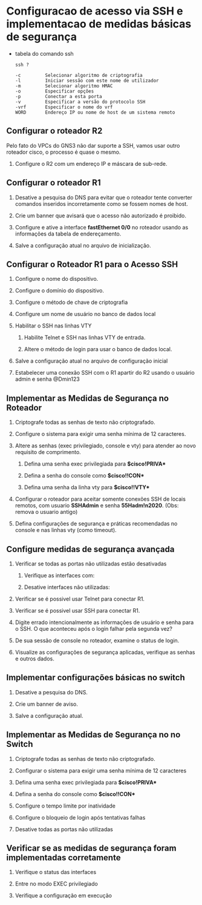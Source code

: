 # Configuracao de acesso via SSH e implementacao de medidas básicas de segurança

- tabela do comando ssh
    ```
    ssh ?

    -c         Selecionar algoritmo de criptografia
    -l         Iniciar sessão com este nome de utilizador
    -m         Selecionar algoritmo HMAC
    -o         Especificar opções
    -p         Conectar a esta porta
    -v         Especificar a versão do protocolo SSH
    -vrf       Especificar o nome do vrf
    WORD       Endereço IP ou nome de host de um sistema remoto
    ```

## Configurar o roteador R2

Pelo fato do VPCs do GNS3 não dar suporte a SSH, vamos usar outro roteador cisco, o processo é quase o mesmo.

1. Configure o R2 com um endereço IP e máscara de sub-rede.

## Configurar o roteador R1

1. Desative a pesquisa do DNS para evitar que o roteador tente converter comandos inseridos incorretamente como se fossem nomes de host.

2. Crie um banner que avisará que o acesso não autorizado é proibido.

3. Configure e ative a interface **fastEthernet 0/0** no roteador usando as informações da tabela de endereçamento.

4. Salve a configuração atual no arquivo de inicialização.

## Configurar o Roteador R1 para o Acesso SSH

1. Configure o nome do dispositivo.

2. Configure o domínio do dispositivo.

3. Configure o método de chave de criptografia

4. Configure um nome de usuário no banco de dados local

5. Habilitar o SSH nas linhas VTY

    1. Habilite Telnet e SSH nas linhas VTY de entrada.

    2. Altere o método de login para usar o banco de dados local.

6. Salve a configuração atual no arquivo de configuração inicial

7. Estabelecer uma conexão SSH com o R1 apartir do R2 usando o usuário admin e senha @Dmin123

## Implementar as Medidas de Segurança no Roteador

1. Criptografe todas as senhas de texto não criptografado.

2. Configure o sistema para exigir uma senha mínima de 12 caracteres.

3. Altere as senhas (exec privilegiado, console e vty) para atender ao novo requisito de comprimento.

    1. Defina uma senha exec privilegiada para __$cisco!PRIVA*__

    2. Defina a senha do console como __$cisco!!CON*__

    3. Defina uma senha da linha vty para __$cisco!!VTY*__

4. Configurar o roteador para aceitar somente conexões SSH de locais remotos, com usuario **SSHAdmin** e senha **55Hadm!n2020**. (Obs: remova o usuario antigo)

5. Defina configurações de segurança e práticas recomendadas no console e nas linhas vty (como timeout).

## Configure medidas de segurança avançada

1. Verificar se todas as portas não utilizadas estão desativadas

    1. Verifique as interfaces com:

    2. Desative interfaces não utilizadas:

2. Verificar se é possivel usar Telnet para conectar R1.

3. Verificar se é possivel usar SSH para conectar R1.

4. Digite errado intencionalmente as informações de usuário e senha para o SSH. O que aconteceu após o login falhar pela segunda vez?

5. De sua sessão de console no roteador, examine o status de login.

6. Visualize as configurações de segurança aplicadas, verifique as senhas e outros dados.

## Implementar configurações básicas no switch

1. Desative a pesquisa do DNS.

2. Crie um banner de aviso.

4. Salve a configuração atual.

## Implementar as Medidas de Segurança no no Switch

1. Criptografe todas as senhas de texto não criptografado.

2. Configurar o sistema para exigir uma senha mínima de 12 caracteres

3. Defina uma senha exec privilegiada para __$cisco!PRIVA*__

4. Defina a senha do console como __$cisco!!CON*__

5. Configure o tempo limite por inatividade

6. Configure o bloqueio de login após tentativas falhas

7. Desative todas as portas não utilizadas

## Verificar se as medidas de segurança foram implementadas corretamente

1. Verifique o status das interfaces

2. Entre no modo EXEC privilegiado

3. Verifique a configuração em execução